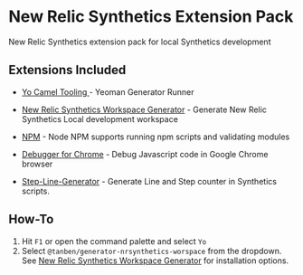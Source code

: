 # New Relic Synthetics Extension Pack
New Relic Synthetics extension pack for local Synthetics development

## Extensions Included
* [Yo Camel Tooling ](https://marketplace.visualstudio.com/items?itemName=camel-tooling.yo) - Yeoman Generator Runner

* [New Relic Synthetics Workspace Generator](https://www.npmjs.com/package/@tanben/generator-nrsynthetics-workspace) - Generate New Relic Synthetics Local development workspace

* [NPM](https://marketplace.visualstudio.com/items?itemName=eg2.vscode-npm-script) - Node NPM supports running npm scripts and validating modules
* [Debugger for Chrome](https://marketplace.visualstudio.com/items?itemName=msjsdiag.debugger-for-chrome) - Debug Javascript code in Google Chrome browser
* [Step-Line-Generator](https://marketplace.visualstudio.com/items?itemName=TanBen.step-line-generator) - Generate Line and Step counter in Synthetics scripts.


## How-To
1. Hit `F1` or open the command palette and select `Yo`
2. Select `@tanben/generator-nrsynthetics-worspace` from the dropdown.
See [New Relic Synthetics Workspace Generator](https://www.npmjs.com/package/@tanben/generator-nrsynthetics-workspace) for installation options.